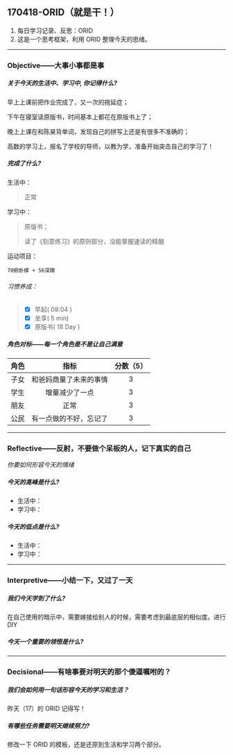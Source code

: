 ## 170418-ORID（就是干！）

1. 每日学习记录、反思：ORID
2. 这是一个思考框架，利用 ORID 整理今天的思绪。

------

### Objective——大事小事都是事

##### 关于今天的生活中、学习中, 你记得什么?

早上上课前把作业完成了，又一次的拖延症；

下午在寝室读原版书，时间基本上都花在原版书上了；

晚上上课在和陈昊背单词，发现自己的拼写上还是有很多不准确的；

高数的学习上，报名了学校的导师，以教为学，准备开始突击自己的学习了！

##### 完成了什么?

生活中：

> 正常

学习中： 

> 原版书；
>
> 读了《刻意练习》的原则部分，没能掌握速读的精髓

运动项目：

```
70俯卧撑 + 56深蹲
```

###### 习惯养成：

> - [x] 早起( 08:04 )
> - [x] 坐享( 5 min)
> - [x] 原版书( 18 Day  )

##### 角色对标——每一个角色是不是让自己满意

|  角色  |     指标      | 分数（5） |
| :--: | :---------: | :---: |
|  子女  | 和爸妈商量了未来的事情 |   3   |
|  学生  |   增量减少了一点   |   3   |
|  朋友  |     正常      |   3   |
|  公民  | 有一点做的不好，忘记了 |   3   |

------

### Reflective——反射，不要做个呆板的人，记下真实的自己

*你要如何形容今天的情绪*

##### 今天的高峰是什么?

- 生活中：
- 学习中：

##### 今天的低点是什么?

- 生活中：
- 学习中：

------

### Interpretive——小结一下，又过了一天

##### 我们今天学到了什么?

在自己使用的暗示中，需要嫁接给别人的时候，需要考虑到最底层的相似度。进行 DIY

##### 今天一个重要的领悟是什么?



------

### Decisional——有啥事要对明天的那个傻逼嘱咐的？

##### 我们会如何用一句话形容今天的学习和生活？

昨天（17）的 ORID 记得写！

##### 有哪些任务需要明天继续努力?

修改一下 ORID 的模板，还是还原到生活和学习两个部分。